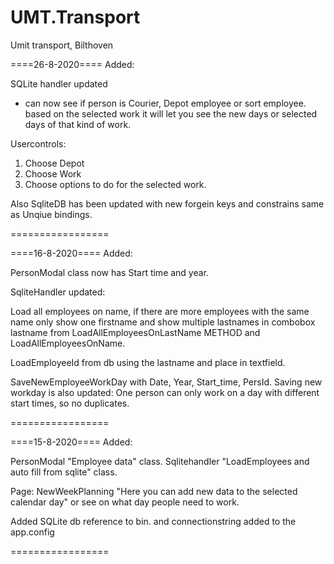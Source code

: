 # UMT.Transport
Umit transport, Bilthoven

====26-8-2020====
Added:

SQLite handler updated
- can now see if person is Courier, Depot employee or sort employee. based on the selected work it will let you see the new days or selected days of that kind of work.

Usercontrols:
1. Choose Depot
2. Choose Work
3. Choose options to do for the selected work.

Also SqliteDB has been updated with new forgein keys and constrains same as Unqiue bindings.

=================

====16-8-2020====
Added:

PersonModal class now has Start time and year.

SqliteHandler updated:

Load all employees on name, if there are more employees with the same name only show one firstname and show multiple lastnames in combobox lastname from LoadAllEmployeesOnLastName METHOD and LoadAllEmployeesOnName.

LoadEmployeeId from db using the lastname and place in textfield.

SaveNewEmployeeWorkDay with Date, Year, Start_time, PersId.
Saving new workday is also updated:
One person can only work on a day with different start times, so no duplicates.

=================


====15-8-2020====
Added:

PersonModal "Employee data" class.
Sqlitehandler "LoadEmployees and auto fill from sqlite" class.

Page:
NewWeekPlanning "Here you can add new data to the selected calendar day" or see on what day people need to work.

Added SQLite db reference to bin. and connectionstring added to the app.config

=================
